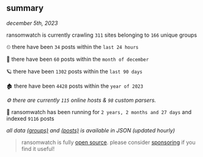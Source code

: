 
## summary
_december 5th, 2023_

ransomwatch is currently crawling `311` sites belonging to `166` unique groups

⏲ there have been `34` posts within the `last 24 hours`

🦈 there have been `60` posts within the `month of december`

🪐 there have been `1302` posts within the `last 90 days`

🏚 there have been `4428` posts within the `year of 2023`

_⚙️ there are currently `115` online hosts & `98` custom parsers._

🦕 ransomwatch has been running for `2 years, 2 months and 27 days` and indexed `9116` posts

_all data  [(groups)](http://ransomwhat.telemetry.ltd/groups) and [(posts)](http://ransomwhat.telemetry.ltd/posts) is available in JSON (updated hourly)_

> ransomwatch is fully [open source](https://github.com/joshhighet/ransomwatch#ransomwatch--). please consider [sponsoring](https://github.com/sponsors/joshhighet) if you find it useful!
